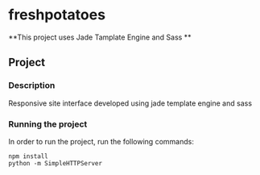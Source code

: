 # freshpotatoes

**This project uses Jade Tamplate Engine and Sass **

## Project

### Description
Responsive site interface developed using jade template engine and sass

### Running the project

In order to run the project, run the following commands:

```
npm install
python -m SimpleHTTPServer
```
